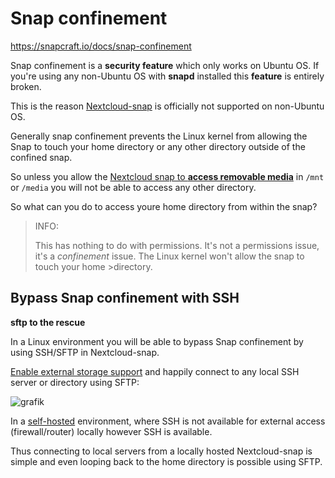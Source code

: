 # Snap confinement

<https://snapcraft.io/docs/snap-confinement>

Snap confinement is a **security feature** which only works on Ubuntu OS. If you're using any non-Ubuntu OS with **snapd** installed this **feature** is entirely broken.

This is the reason [Nextcloud-snap](https://github.com/nextcloud-snap/nextcloud-snap) is officially not supported on non-Ubuntu OS.

Generally snap confinement prevents the Linux kernel from allowing the Snap to touch your home directory or any other directory outside of the confined snap.

So unless you allow the [Nextcloud snap to **access removable media**](https://github.com/nextcloud-snap/nextcloud-snap#removable-media) in `/mnt` or `/media` you will not be able to access any other directory.

So what can you do to access youre home directory from within the snap?

> INFO: 
> 
>This has nothing to do with permissions. It's not a permissions issue, it's a *confinement* issue. The Linux kernel won't allow the snap to touch your home >directory.
>

## Bypass Snap confinement with SSH

**sftp to the rescue**

In a Linux environment you will be able to bypass Snap confinement by using SSH/SFTP in Nextcloud-snap. 

[Enable external storage support](https://docs.nextcloud.com/server/25/admin_manual/configuration_files/external_storage_configuration_gui.html#enabling-external-storage-support) and happily connect to any local SSH server or directory using SFTP:

![grafik](https://user-images.githubusercontent.com/54933878/218519969-ff6ae69f-1f29-4f2a-b1c7-a5429cebdac1.png)

In a [self-hosted](https://scubamuc.github.io/) environment, where SSH is not available for external access (firewall/router) locally however SSH is available. 

Thus connecting to local servers from a locally hosted Nextcloud-snap is simple and even looping back to the home directory is possible using SFTP.
